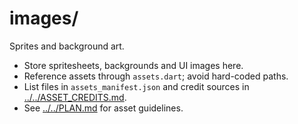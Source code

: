 # images/

Sprites and background art.

- Store spritesheets, backgrounds and UI images here.
- Reference assets through `assets.dart`; avoid hard-coded paths.
- List files in `assets_manifest.json` and credit sources in
  [../../ASSET_CREDITS.md](../../ASSET_CREDITS.md).
- See [../../PLAN.md](../../PLAN.md) for asset guidelines.
